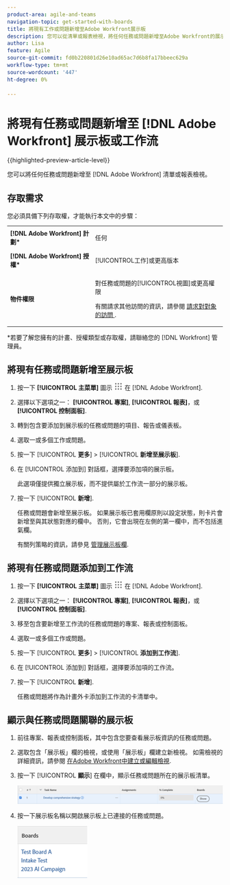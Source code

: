 ```yaml
---
product-area: agile-and-teams
navigation-topic: get-started-with-boards
title: 將現有工作或問題新增至Adobe Workfront展示板
description: 您可以從清單或報表檢視，將任何任務或問題新增至Adobe Workfront的展示板。
author: Lisa
feature: Agile
source-git-commit: fd0b220801d26e10ad65ac7d6b8fa17bbeec629a
workflow-type: tm+mt
source-wordcount: '447'
ht-degree: 0%

---
```


# 將現有任務或問題新增至 [!DNL Adobe Workfront] 展示板或工作流

{{highlighted-preview-article-level}}

您可以將任何任務或問題新增至 [!DNL Adobe Workfront] 清單或報表檢視。

## 存取需求

您必須具備下列存取權，才能執行本文中的步驟：

<table style="table-layout:auto">
 <col>
 <col>
 <tbody>
  <tr>
   <td role="rowheader"><strong>[!DNL Adobe Workfront] 計劃*</strong></td>
   <td> <p>任何</p> </td>
  </tr>
  <tr>
   <td role="rowheader"><strong>[!DNL Adobe Workfront] 授權*</strong></td>
   <td> <p>[!UICONTROL工作]或更高版本</p> </td>
  </tr>
  <tr>
   <td role="rowheader"><strong>物件權限</strong></td>
   <td> <p>對任務或問題的[!UICONTROL視圖]或更高權限</p> <p>有關請求其他訪問的資訊，請參閱 <a href="/help/quicksilver/workfront-basics/grant-and-request-access-to-objects/request-access.md" class="MCXref xref">請求對對象的訪問 </a>.</p> </td>
  </tr>
 </tbody>
</table>

&#42;若要了解您擁有的計畫、授權類型或存取權，請聯絡您的 [!DNL Workfront] 管理員。

## 將現有任務或問題新增至展示板

1. 按一下 **[!UICONTROL 主菜單]** 圖示 ![](assets/main-menu-icon.png) 在 [!DNL Adobe Workfront].
1. 選擇以下選項之一： **[!UICONTROL 專案]**, **[!UICONTROL 報表]**，或 **[!UICONTROL 控制面板]**.
1. 轉到包含要添加到展示板的任務或問題的項目、報告或儀表板。
1. 選取一或多個工作或問題。
1. 按一下 [!UICONTROL **更多**] > [!UICONTROL **新增至展示板**].
1. 在 [!UICONTROL 添加到] 對話框，選擇要添加項的展示板。

   此選項僅提供獨立展示板，而不提供屬於工作流一部分的展示板。

1. 按一下 [!UICONTROL **新增**].

   任務或問題會新增至展示板。 如果展示板已套用欄原則以設定狀態，則卡片會新增至與其狀態對應的欄中。 否則，它會出現在左側的第一欄中，而不包括進氣欄。

   有關列策略的資訊，請參見 [管理展示板欄](/help/quicksilver/agile/get-started-with-boards/manage-board-columns.md).

## 將現有任務或問題添加到工作流

1. 按一下 **[!UICONTROL 主菜單]** 圖示 ![](assets/main-menu-icon.png) 在 [!DNL Adobe Workfront].
1. 選擇以下選項之一： **[!UICONTROL 專案]**, **[!UICONTROL 報表]**，或 **[!UICONTROL 控制面板]**.
1. 移至包含要新增至工作流的任務或問題的專案、報表或控制面板。
1. 選取一或多個工作或問題。
1. 按一下 [!UICONTROL **更多**] > [!UICONTROL **添加到工作流**].
1. 在 [!UICONTROL 添加到] 對話框，選擇要添加項的工作流。
1. 按一下 [!UICONTROL **新增**].

   任務或問題將作為計畫外卡添加到工作流的卡清單中。

## 顯示與任務或問題關聯的展示板

1. 前往專案、報表或控制面板，其中包含您要查看展示板資訊的任務或問題。
1. 選取包含「展示板」欄的檢視，或使用「展示板」欄建立新檢視。
如需檢視的詳細資訊，請參閱 [在Adobe Workfront中建立或編輯檢視](/help/quicksilver/reports-and-dashboards/reports/reporting-elements/create-edit-views.md).
1. 按一下 [!UICONTROL **顯示**] 在欄中，顯示任務或問題所在的展示板清單。

   ![在欄中顯示展示板](assets/show-boards-in-column.png)

1. 按一下展示板名稱以開啟展示板上已連接的任務或問題。

   ![選擇展示板](assets/select-board-in-column.png)
